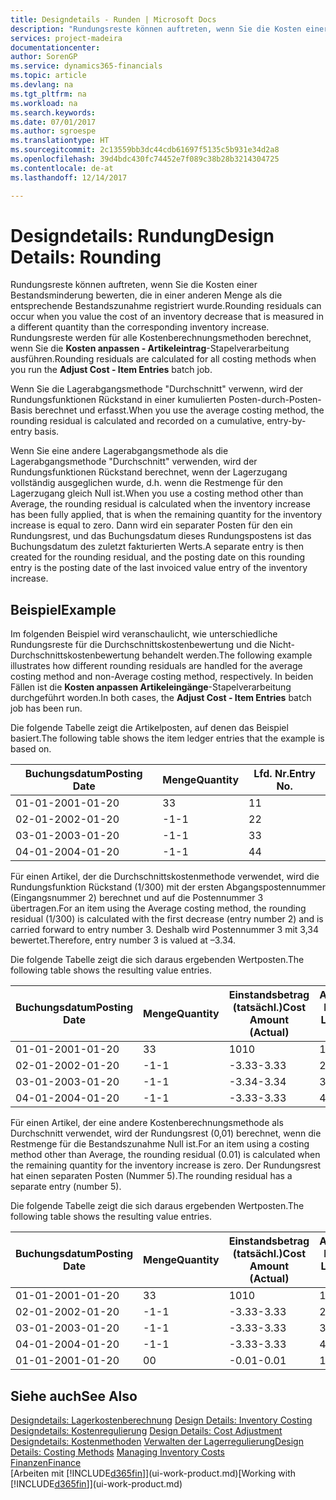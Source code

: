 ```yaml
---
title: Designdetails - Runden | Microsoft Docs
description: "Rundungsreste können auftreten, wenn Sie die Kosten einer Bestandsminderung bewerten, die in einer anderen Menge als die entsprechende Bestandszunahme registriert wurde. Rundungsreste werden für alle Kostenberechnungsmethoden berechnet, wenn Sie die **Kosten anpassen - Artikeleintrag**-Stapelverarbeitung ausführen."
services: project-madeira
documentationcenter: 
author: SorenGP
ms.service: dynamics365-financials
ms.topic: article
ms.devlang: na
ms.tgt_pltfrm: na
ms.workload: na
ms.search.keywords: 
ms.date: 07/01/2017
ms.author: sgroespe
ms.translationtype: HT
ms.sourcegitcommit: 2c13559bb3dc44cdb61697f5135c5b931e34d2a8
ms.openlocfilehash: 39d4bdc430fc74452e7f089c38b28b3214304725
ms.contentlocale: de-at
ms.lasthandoff: 12/14/2017

---
```

# <a name="design-details-rounding"></a><span data-ttu-id="03a5a-104">Designdetails: Rundung</span><span class="sxs-lookup"><span data-stu-id="03a5a-104">Design Details: Rounding</span></span>
<span data-ttu-id="03a5a-105">Rundungsreste können auftreten, wenn Sie die Kosten einer Bestandsminderung bewerten, die in einer anderen Menge als die entsprechende Bestandszunahme registriert wurde.</span><span class="sxs-lookup"><span data-stu-id="03a5a-105">Rounding residuals can occur when you value the cost of an inventory decrease that is measured in a different quantity than the corresponding inventory increase.</span></span> <span data-ttu-id="03a5a-106">Rundungsreste werden für alle Kostenberechnungsmethoden berechnet, wenn Sie die **Kosten anpassen - Artikeleintrag**-Stapelverarbeitung ausführen.</span><span class="sxs-lookup"><span data-stu-id="03a5a-106">Rounding residuals are calculated for all costing methods when you run the **Adjust Cost - Item Entries** batch job.</span></span>  

 <span data-ttu-id="03a5a-107">Wenn Sie die Lagerabgangsmethode "Durchschnitt" verwenn, wird der Rundungsfunktionen Rückstand in einer kumulierten Posten-durch-Posten-Basis berechnet und erfasst.</span><span class="sxs-lookup"><span data-stu-id="03a5a-107">When you use the average costing method, the rounding residual is calculated and recorded on a cumulative, entry-by-entry basis.</span></span>  

 <span data-ttu-id="03a5a-108">Wenn Sie eine andere Lagerabgangsmethode als die Lagerabgangsmethode "Durchschnitt" verwenden, wird der Rundungsfunktionen Rückstand berechnet, wenn der Lagerzugang vollständig ausgeglichen wurde, d.h. wenn die Restmenge für den Lagerzugang gleich Null ist.</span><span class="sxs-lookup"><span data-stu-id="03a5a-108">When you use a costing method other than Average, the rounding residual is calculated when the inventory increase has been fully applied, that is when the remaining quantity for the inventory increase is equal to zero.</span></span> <span data-ttu-id="03a5a-109">Dann wird ein separater Posten für den ein Rundungsrest, und das Buchungsdatum dieses Rundungspostens ist das Buchungsdatum des zuletzt fakturierten Werts.</span><span class="sxs-lookup"><span data-stu-id="03a5a-109">A separate entry is then created for the rounding residual, and the posting date on this rounding entry is the posting date of the last invoiced value entry of the inventory increase.</span></span>  

## <a name="example"></a><span data-ttu-id="03a5a-110">Beispiel</span><span class="sxs-lookup"><span data-stu-id="03a5a-110">Example</span></span>  
 <span data-ttu-id="03a5a-111">Im folgenden Beispiel wird veranschaulicht, wie unterschiedliche Rundungsreste für die Durchschnittskostenbewertung und die Nicht-Durchschnittskostenbewertung behandelt werden.</span><span class="sxs-lookup"><span data-stu-id="03a5a-111">The following example illustrates how different rounding residuals are handled for the average costing method and non-Average costing method, respectively.</span></span> <span data-ttu-id="03a5a-112">In beiden Fällen ist die **Kosten anpassen Artikeleingänge**-Stapelverarbeitung durchgeführt worden.</span><span class="sxs-lookup"><span data-stu-id="03a5a-112">In both cases, the **Adjust Cost - Item Entries** batch job has been run.</span></span>  

 <span data-ttu-id="03a5a-113">Die folgende Tabelle zeigt die Artikelposten, auf denen das Beispiel basiert.</span><span class="sxs-lookup"><span data-stu-id="03a5a-113">The following table shows the item ledger entries that the example is based on.</span></span>  

|<span data-ttu-id="03a5a-114">Buchungsdatum</span><span class="sxs-lookup"><span data-stu-id="03a5a-114">Posting Date</span></span>|<span data-ttu-id="03a5a-115">Menge</span><span class="sxs-lookup"><span data-stu-id="03a5a-115">Quantity</span></span>|<span data-ttu-id="03a5a-116">Lfd. Nr.</span><span class="sxs-lookup"><span data-stu-id="03a5a-116">Entry No.</span></span>|  
|------------------|--------------|---------------|  
|<span data-ttu-id="03a5a-117">01-01-20</span><span class="sxs-lookup"><span data-stu-id="03a5a-117">01-01-20</span></span>|<span data-ttu-id="03a5a-118">3</span><span class="sxs-lookup"><span data-stu-id="03a5a-118">3</span></span>|<span data-ttu-id="03a5a-119">1</span><span class="sxs-lookup"><span data-stu-id="03a5a-119">1</span></span>|  
|<span data-ttu-id="03a5a-120">02-01-20</span><span class="sxs-lookup"><span data-stu-id="03a5a-120">02-01-20</span></span>|<span data-ttu-id="03a5a-121">-1</span><span class="sxs-lookup"><span data-stu-id="03a5a-121">-1</span></span>|<span data-ttu-id="03a5a-122">2</span><span class="sxs-lookup"><span data-stu-id="03a5a-122">2</span></span>|  
|<span data-ttu-id="03a5a-123">03-01-20</span><span class="sxs-lookup"><span data-stu-id="03a5a-123">03-01-20</span></span>|<span data-ttu-id="03a5a-124">-1</span><span class="sxs-lookup"><span data-stu-id="03a5a-124">-1</span></span>|<span data-ttu-id="03a5a-125">3</span><span class="sxs-lookup"><span data-stu-id="03a5a-125">3</span></span>|  
|<span data-ttu-id="03a5a-126">04-01-20</span><span class="sxs-lookup"><span data-stu-id="03a5a-126">04-01-20</span></span>|<span data-ttu-id="03a5a-127">-1</span><span class="sxs-lookup"><span data-stu-id="03a5a-127">-1</span></span>|<span data-ttu-id="03a5a-128">4</span><span class="sxs-lookup"><span data-stu-id="03a5a-128">4</span></span>|  

 <span data-ttu-id="03a5a-129">Für einen Artikel, der die Durchschnittskostenmethode verwendet, wird die Rundungsfunktion Rückstand (1/300) mit der ersten Abgangspostennummer (Eingangsnummer 2) berechnet und auf die Postennummer 3 übertragen.</span><span class="sxs-lookup"><span data-stu-id="03a5a-129">For an item using the Average costing method, the rounding residual (1/300) is calculated with the first decrease (entry number 2) and is carried forward to entry number 3.</span></span> <span data-ttu-id="03a5a-130">Deshalb wird Postennummer 3 mit  3,34 bewertet.</span><span class="sxs-lookup"><span data-stu-id="03a5a-130">Therefore, entry number 3 is valued at –3.34.</span></span>  

 <span data-ttu-id="03a5a-131">Die folgende Tabelle zeigt die sich daraus ergebenden Wertposten.</span><span class="sxs-lookup"><span data-stu-id="03a5a-131">The following table shows the resulting value entries.</span></span>  

|<span data-ttu-id="03a5a-132">Buchungsdatum</span><span class="sxs-lookup"><span data-stu-id="03a5a-132">Posting Date</span></span>|<span data-ttu-id="03a5a-133">Menge</span><span class="sxs-lookup"><span data-stu-id="03a5a-133">Quantity</span></span>|<span data-ttu-id="03a5a-134">Einstandsbetrag (tatsächl.)</span><span class="sxs-lookup"><span data-stu-id="03a5a-134">Cost Amount (Actual)</span></span>|<span data-ttu-id="03a5a-135">Artikelposten Lfd. Nr.</span><span class="sxs-lookup"><span data-stu-id="03a5a-135">Item Ledger Entry No.</span></span>|<span data-ttu-id="03a5a-136">Lfd. Nr.</span><span class="sxs-lookup"><span data-stu-id="03a5a-136">Entry No.</span></span>|  
|------------------|--------------|----------------------------|---------------------------|---------------|  
|<span data-ttu-id="03a5a-137">01-01-20</span><span class="sxs-lookup"><span data-stu-id="03a5a-137">01-01-20</span></span>|<span data-ttu-id="03a5a-138">3</span><span class="sxs-lookup"><span data-stu-id="03a5a-138">3</span></span>|<span data-ttu-id="03a5a-139">10</span><span class="sxs-lookup"><span data-stu-id="03a5a-139">10</span></span>|<span data-ttu-id="03a5a-140">1</span><span class="sxs-lookup"><span data-stu-id="03a5a-140">1</span></span>|<span data-ttu-id="03a5a-141">1</span><span class="sxs-lookup"><span data-stu-id="03a5a-141">1</span></span>|  
|<span data-ttu-id="03a5a-142">02-01-20</span><span class="sxs-lookup"><span data-stu-id="03a5a-142">02-01-20</span></span>|<span data-ttu-id="03a5a-143">-1</span><span class="sxs-lookup"><span data-stu-id="03a5a-143">-1</span></span>|<span data-ttu-id="03a5a-144">-3.33</span><span class="sxs-lookup"><span data-stu-id="03a5a-144">-3.33</span></span>|<span data-ttu-id="03a5a-145">2</span><span class="sxs-lookup"><span data-stu-id="03a5a-145">2</span></span>|<span data-ttu-id="03a5a-146">2</span><span class="sxs-lookup"><span data-stu-id="03a5a-146">2</span></span>|  
|<span data-ttu-id="03a5a-147">03-01-20</span><span class="sxs-lookup"><span data-stu-id="03a5a-147">03-01-20</span></span>|<span data-ttu-id="03a5a-148">-1</span><span class="sxs-lookup"><span data-stu-id="03a5a-148">-1</span></span>|<span data-ttu-id="03a5a-149">-3.34</span><span class="sxs-lookup"><span data-stu-id="03a5a-149">-3.34</span></span>|<span data-ttu-id="03a5a-150">3</span><span class="sxs-lookup"><span data-stu-id="03a5a-150">3</span></span>|<span data-ttu-id="03a5a-151">3</span><span class="sxs-lookup"><span data-stu-id="03a5a-151">3</span></span>|  
|<span data-ttu-id="03a5a-152">04-01-20</span><span class="sxs-lookup"><span data-stu-id="03a5a-152">04-01-20</span></span>|<span data-ttu-id="03a5a-153">-1</span><span class="sxs-lookup"><span data-stu-id="03a5a-153">-1</span></span>|<span data-ttu-id="03a5a-154">-3.33</span><span class="sxs-lookup"><span data-stu-id="03a5a-154">-3.33</span></span>|<span data-ttu-id="03a5a-155">4</span><span class="sxs-lookup"><span data-stu-id="03a5a-155">4</span></span>|<span data-ttu-id="03a5a-156">4</span><span class="sxs-lookup"><span data-stu-id="03a5a-156">4</span></span>|  

 <span data-ttu-id="03a5a-157">Für einen Artikel, der eine andere Kostenberechnungsmethode als Durchschnitt verwendet, wird der Rundungsrest (0,01) berechnet, wenn die Restmenge für die Bestandszunahme Null ist.</span><span class="sxs-lookup"><span data-stu-id="03a5a-157">For an item using a costing method other than Average, the rounding residual (0.01) is calculated when the remaining quantity for the inventory increase is zero.</span></span> <span data-ttu-id="03a5a-158">Der Rundungsrest hat einen separaten Posten (Nummer 5).</span><span class="sxs-lookup"><span data-stu-id="03a5a-158">The rounding residual has a separate entry (number 5).</span></span>  

 <span data-ttu-id="03a5a-159">Die folgende Tabelle zeigt die sich daraus ergebenden Wertposten.</span><span class="sxs-lookup"><span data-stu-id="03a5a-159">The following table shows the resulting value entries.</span></span>  

|<span data-ttu-id="03a5a-160">Buchungsdatum</span><span class="sxs-lookup"><span data-stu-id="03a5a-160">Posting Date</span></span>|<span data-ttu-id="03a5a-161">Menge</span><span class="sxs-lookup"><span data-stu-id="03a5a-161">Quantity</span></span>|<span data-ttu-id="03a5a-162">Einstandsbetrag (tatsächl.)</span><span class="sxs-lookup"><span data-stu-id="03a5a-162">Cost Amount (Actual)</span></span>|<span data-ttu-id="03a5a-163">Artikelposten Lfd. Nr.</span><span class="sxs-lookup"><span data-stu-id="03a5a-163">Item Ledger Entry No.</span></span>|<span data-ttu-id="03a5a-164">Lfd. Nr.</span><span class="sxs-lookup"><span data-stu-id="03a5a-164">Entry No.</span></span>|  
|------------------|--------------|----------------------------|---------------------------|---------------|  
|<span data-ttu-id="03a5a-165">01-01-20</span><span class="sxs-lookup"><span data-stu-id="03a5a-165">01-01-20</span></span>|<span data-ttu-id="03a5a-166">3</span><span class="sxs-lookup"><span data-stu-id="03a5a-166">3</span></span>|<span data-ttu-id="03a5a-167">10</span><span class="sxs-lookup"><span data-stu-id="03a5a-167">10</span></span>|<span data-ttu-id="03a5a-168">1</span><span class="sxs-lookup"><span data-stu-id="03a5a-168">1</span></span>|<span data-ttu-id="03a5a-169">1</span><span class="sxs-lookup"><span data-stu-id="03a5a-169">1</span></span>|  
|<span data-ttu-id="03a5a-170">02-01-20</span><span class="sxs-lookup"><span data-stu-id="03a5a-170">02-01-20</span></span>|<span data-ttu-id="03a5a-171">-1</span><span class="sxs-lookup"><span data-stu-id="03a5a-171">-1</span></span>|<span data-ttu-id="03a5a-172">-3.33</span><span class="sxs-lookup"><span data-stu-id="03a5a-172">-3.33</span></span>|<span data-ttu-id="03a5a-173">2</span><span class="sxs-lookup"><span data-stu-id="03a5a-173">2</span></span>|<span data-ttu-id="03a5a-174">2</span><span class="sxs-lookup"><span data-stu-id="03a5a-174">2</span></span>|  
|<span data-ttu-id="03a5a-175">03-01-20</span><span class="sxs-lookup"><span data-stu-id="03a5a-175">03-01-20</span></span>|<span data-ttu-id="03a5a-176">-1</span><span class="sxs-lookup"><span data-stu-id="03a5a-176">-1</span></span>|<span data-ttu-id="03a5a-177">-3.33</span><span class="sxs-lookup"><span data-stu-id="03a5a-177">-3.33</span></span>|<span data-ttu-id="03a5a-178">3</span><span class="sxs-lookup"><span data-stu-id="03a5a-178">3</span></span>|<span data-ttu-id="03a5a-179">3</span><span class="sxs-lookup"><span data-stu-id="03a5a-179">3</span></span>|  
|<span data-ttu-id="03a5a-180">04-01-20</span><span class="sxs-lookup"><span data-stu-id="03a5a-180">04-01-20</span></span>|<span data-ttu-id="03a5a-181">-1</span><span class="sxs-lookup"><span data-stu-id="03a5a-181">-1</span></span>|<span data-ttu-id="03a5a-182">-3.33</span><span class="sxs-lookup"><span data-stu-id="03a5a-182">-3.33</span></span>|<span data-ttu-id="03a5a-183">4</span><span class="sxs-lookup"><span data-stu-id="03a5a-183">4</span></span>|<span data-ttu-id="03a5a-184">4</span><span class="sxs-lookup"><span data-stu-id="03a5a-184">4</span></span>|  
|<span data-ttu-id="03a5a-185">01-01-20</span><span class="sxs-lookup"><span data-stu-id="03a5a-185">01-01-20</span></span>|<span data-ttu-id="03a5a-186">0</span><span class="sxs-lookup"><span data-stu-id="03a5a-186">0</span></span>|<span data-ttu-id="03a5a-187">-0.01</span><span class="sxs-lookup"><span data-stu-id="03a5a-187">-0.01</span></span>|<span data-ttu-id="03a5a-188">1</span><span class="sxs-lookup"><span data-stu-id="03a5a-188">1</span></span>|<span data-ttu-id="03a5a-189">5</span><span class="sxs-lookup"><span data-stu-id="03a5a-189">5</span></span>|  

## <a name="see-also"></a><span data-ttu-id="03a5a-190">Siehe auch</span><span class="sxs-lookup"><span data-stu-id="03a5a-190">See Also</span></span>  
 <span data-ttu-id="03a5a-191">[Designdetails: Lagerkostenberechnung](design-details-inventory-costing.md) </span><span class="sxs-lookup"><span data-stu-id="03a5a-191">[Design Details: Inventory Costing](design-details-inventory-costing.md) </span></span>  
 <span data-ttu-id="03a5a-192">[Designdetails: Kostenregulierung](design-details-cost-adjustment.md) </span><span class="sxs-lookup"><span data-stu-id="03a5a-192">[Design Details: Cost Adjustment](design-details-cost-adjustment.md) </span></span>  
 <span data-ttu-id="03a5a-193">[Designdetails: Kostenmethoden](design-details-costing-methods.md) [Verwalten der Lagerregulierung](finance-manage-inventory-costs.md)</span><span class="sxs-lookup"><span data-stu-id="03a5a-193">[Design Details: Costing Methods](design-details-costing-methods.md) [Managing Inventory Costs](finance-manage-inventory-costs.md)</span></span>  
 [<span data-ttu-id="03a5a-194">Finanzen</span><span class="sxs-lookup"><span data-stu-id="03a5a-194">Finance</span></span>](finance.md)  
 <span data-ttu-id="03a5a-195">[Arbeiten mit [!INCLUDE[d365fin](includes/d365fin_md.md)]](ui-work-product.md)</span><span class="sxs-lookup"><span data-stu-id="03a5a-195">[Working with [!INCLUDE[d365fin](includes/d365fin_md.md)]](ui-work-product.md)</span></span>

